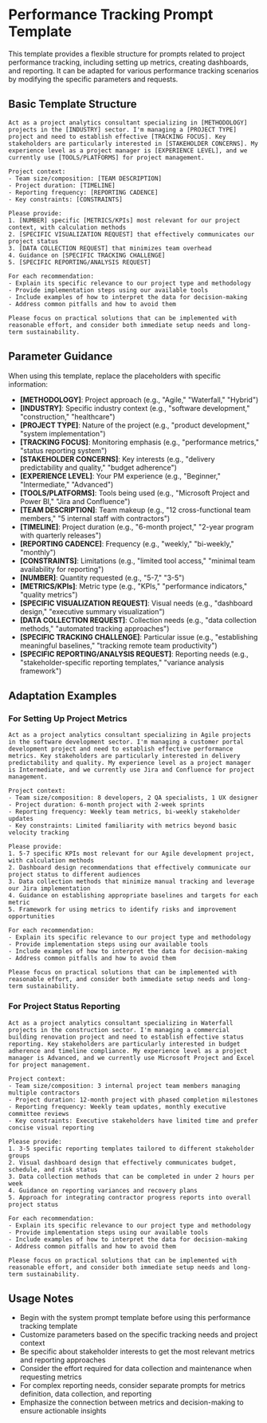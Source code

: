 # Performance Tracking Prompt Template

This template provides a flexible structure for prompts related to project performance tracking, including setting up metrics, creating dashboards, and reporting. It can be adapted for various performance tracking scenarios by modifying the specific parameters and requests.

## Basic Template Structure

```
Act as a project analytics consultant specializing in [METHODOLOGY] projects in the [INDUSTRY] sector. I'm managing a [PROJECT TYPE] project and need to establish effective [TRACKING FOCUS]. Key stakeholders are particularly interested in [STAKEHOLDER CONCERNS]. My experience level as a project manager is [EXPERIENCE LEVEL], and we currently use [TOOLS/PLATFORMS] for project management.

Project context:
- Team size/composition: [TEAM DESCRIPTION]
- Project duration: [TIMELINE]
- Reporting frequency: [REPORTING CADENCE]
- Key constraints: [CONSTRAINTS]

Please provide:
1. [NUMBER] specific [METRICS/KPIs] most relevant for our project context, with calculation methods
2. [SPECIFIC VISUALIZATION REQUEST] that effectively communicates our project status
3. [DATA COLLECTION REQUEST] that minimizes team overhead
4. Guidance on [SPECIFIC TRACKING CHALLENGE]
5. [SPECIFIC REPORTING/ANALYSIS REQUEST]

For each recommendation:
- Explain its specific relevance to our project type and methodology
- Provide implementation steps using our available tools
- Include examples of how to interpret the data for decision-making
- Address common pitfalls and how to avoid them

Please focus on practical solutions that can be implemented with reasonable effort, and consider both immediate setup needs and long-term sustainability.
```

## Parameter Guidance

When using this template, replace the placeholders with specific information:

- **[METHODOLOGY]**: Project approach (e.g., "Agile," "Waterfall," "Hybrid")
- **[INDUSTRY]**: Specific industry context (e.g., "software development," "construction," "healthcare")
- **[PROJECT TYPE]**: Nature of the project (e.g., "product development," "system implementation")
- **[TRACKING FOCUS]**: Monitoring emphasis (e.g., "performance metrics," "status reporting system")
- **[STAKEHOLDER CONCERNS]**: Key interests (e.g., "delivery predictability and quality," "budget adherence")
- **[EXPERIENCE LEVEL]**: Your PM experience (e.g., "Beginner," "Intermediate," "Advanced")
- **[TOOLS/PLATFORMS]**: Tools being used (e.g., "Microsoft Project and Power BI," "Jira and Confluence")
- **[TEAM DESCRIPTION]**: Team makeup (e.g., "12 cross-functional team members," "5 internal staff with contractors")
- **[TIMELINE]**: Project duration (e.g., "6-month project," "2-year program with quarterly releases")
- **[REPORTING CADENCE]**: Frequency (e.g., "weekly," "bi-weekly," "monthly")
- **[CONSTRAINTS]**: Limitations (e.g., "limited tool access," "minimal team availability for reporting")
- **[NUMBER]**: Quantity requested (e.g., "5-7," "3-5")
- **[METRICS/KPIs]**: Metric type (e.g., "KPIs," "performance indicators," "quality metrics")
- **[SPECIFIC VISUALIZATION REQUEST]**: Visual needs (e.g., "dashboard design," "executive summary visualization")
- **[DATA COLLECTION REQUEST]**: Collection needs (e.g., "data collection methods," "automated tracking approaches")
- **[SPECIFIC TRACKING CHALLENGE]**: Particular issue (e.g., "establishing meaningful baselines," "tracking remote team productivity")
- **[SPECIFIC REPORTING/ANALYSIS REQUEST]**: Reporting needs (e.g., "stakeholder-specific reporting templates," "variance analysis framework")

## Adaptation Examples

### For Setting Up Project Metrics

```
Act as a project analytics consultant specializing in Agile projects in the software development sector. I'm managing a customer portal development project and need to establish effective performance metrics. Key stakeholders are particularly interested in delivery predictability and quality. My experience level as a project manager is Intermediate, and we currently use Jira and Confluence for project management.

Project context:
- Team size/composition: 8 developers, 2 QA specialists, 1 UX designer
- Project duration: 6-month project with 2-week sprints
- Reporting frequency: Weekly team metrics, bi-weekly stakeholder updates
- Key constraints: Limited familiarity with metrics beyond basic velocity tracking

Please provide:
1. 5-7 specific KPIs most relevant for our Agile development project, with calculation methods
2. Dashboard design recommendations that effectively communicate our project status to different audiences
3. Data collection methods that minimize manual tracking and leverage our Jira implementation
4. Guidance on establishing appropriate baselines and targets for each metric
5. Framework for using metrics to identify risks and improvement opportunities

For each recommendation:
- Explain its specific relevance to our project type and methodology
- Provide implementation steps using our available tools
- Include examples of how to interpret the data for decision-making
- Address common pitfalls and how to avoid them

Please focus on practical solutions that can be implemented with reasonable effort, and consider both immediate setup needs and long-term sustainability.
```

### For Project Status Reporting

```
Act as a project analytics consultant specializing in Waterfall projects in the construction sector. I'm managing a commercial building renovation project and need to establish effective status reporting. Key stakeholders are particularly interested in budget adherence and timeline compliance. My experience level as a project manager is Advanced, and we currently use Microsoft Project and Excel for project management.

Project context:
- Team size/composition: 3 internal project team members managing multiple contractors
- Project duration: 12-month project with phased completion milestones
- Reporting frequency: Weekly team updates, monthly executive committee reviews
- Key constraints: Executive stakeholders have limited time and prefer concise visual reporting

Please provide:
1. 3-5 specific reporting templates tailored to different stakeholder groups
2. Visual dashboard design that effectively communicates budget, schedule, and risk status
3. Data collection methods that can be completed in under 2 hours per week
4. Guidance on reporting variances and recovery plans
5. Approach for integrating contractor progress reports into overall project status

For each recommendation:
- Explain its specific relevance to our project type and methodology
- Provide implementation steps using our available tools
- Include examples of how to interpret the data for decision-making
- Address common pitfalls and how to avoid them

Please focus on practical solutions that can be implemented with reasonable effort, and consider both immediate setup needs and long-term sustainability.
```

## Usage Notes

- Begin with the system prompt template before using this performance tracking template
- Customize parameters based on the specific tracking needs and project context
- Be specific about stakeholder interests to get the most relevant metrics and reporting approaches
- Consider the effort required for data collection and maintenance when requesting metrics
- For complex reporting needs, consider separate prompts for metrics definition, data collection, and reporting
- Emphasize the connection between metrics and decision-making to ensure actionable insights